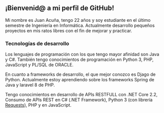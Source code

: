 ## ¡Bienvenid@ a mi perfil de GitHub!

Mi nombre es Juan Acuña, tengo 22 años y soy estudiante en el último semestre de Ingeniería en Informática.
Actualmente desarrollo pequeños proyectos en mis ratos libres con el fin de mejorar y practicar.

### Tecnologías de desarrollo

Los lenguajes de programación con los que tengo mayor afinidad son Java y C#. También tengo conocimientos de programación en Python 3, PHP, JavaScript y PL/SQL de ORACLE.

En cuanto a frameworks de desarrollo, el que mejor conozco es Djago de Python. Actualmente estoy aprendiendo sobre los frameworks Spring de Java y laravel 8 de PHP.

Tengo conocimientos en desarrollo de APIs RESTFULL con .NET Core 2.2, Consumo de APIs REST en C# (.NET Framework), Python 3 (con librería [Requests](https://requests.readthedocs.io/en/master/)), PHP y en JavaScript.


<!--
**Juan-Acuna/Juan-Acuna** is a ✨ _special_ ✨ repository because its `README.md` (this file) appears on your GitHub profile.

Here are some ideas to get you started:

- 🔭 I’m currently working on ...
- 🌱 I’m currently learning ...
- 👯 I’m looking to collaborate on ...
- 🤔 I’m looking for help with ...
- 💬 Ask me about ...
- 📫 How to reach me: ...
- 😄 Pronouns: ...
- ⚡ Fun fact: ...
-->

